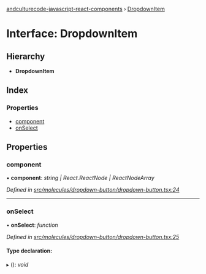 [andculturecode-javascript-react-components](../README.md) › [DropdownItem](dropdownitem.md)

# Interface: DropdownItem

## Hierarchy

* **DropdownItem**

## Index

### Properties

* [component](dropdownitem.md#component)
* [onSelect](dropdownitem.md#onselect)

## Properties

###  component

• **component**: *string | React.ReactNode | ReactNodeArray*

*Defined in [src/molecules/dropdown-button/dropdown-button.tsx:24](https://github.com/AndcultureCode/AndcultureCode.JavaScript.React.Components/blob/85bf079/src/molecules/dropdown-button/dropdown-button.tsx#L24)*

___

###  onSelect

• **onSelect**: *function*

*Defined in [src/molecules/dropdown-button/dropdown-button.tsx:25](https://github.com/AndcultureCode/AndcultureCode.JavaScript.React.Components/blob/85bf079/src/molecules/dropdown-button/dropdown-button.tsx#L25)*

#### Type declaration:

▸ (): *void*
